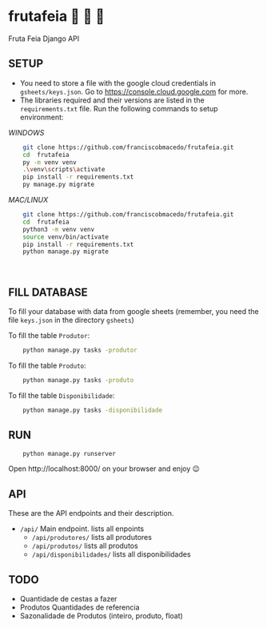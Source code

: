 # frutafeia :cherries: :tangerine: :watermelon:

Fruta Feia Django API

## SETUP
- You need to store a file with the google cloud credentials in `gsheets/keys.json`. Go to https://console.cloud.google.com for more.
- The libraries required and their versions are listed in the `requirements.txt` file.
  Run the following commands to setup environment:

_WINDOWS_

```bash
    git clone https://github.com/franciscobmacedo/frutafeia.git
    cd  frutafeia
    py -m venv venv
    .\venv\scripts\activate
    pip install -r requirements.txt
    py manage.py migrate
```

_MAC/LINUX_

```bash
    git clone https://github.com/franciscobmacedo/frutafeia.git
    cd  frutafeia
    python3 -m venv venv
    source venv/bin/activate
    pip install -r requirements.txt
    python manage.py migrate
```


<br />

## FILL DATABASE

To fill your database with data from google sheets (remember, you need the file `keys.json` in the directory `gsheets`)

To fill the table `Produtor`:
```bash
    python manage.py tasks -produtor
```

To fill the table `Produto`:
```bash
    python manage.py tasks -produto
```

To fill the table `Disponibilidade`:
```bash
    python manage.py tasks -disponibilidade
```

## RUN

```bash
    python manage.py runserver
```

Open http://localhost:8000/ on your browser and enjoy :wink:


## API

These are the API endpoints and their description.

- `/api/` Main endpoint. lists all enpoints
    - `/api/produtores/` lists all produtores
    - `/api/produtos/` lists all produtos
    - `/api/disponibilidades/` lists all disponibilidades


## TODO
- Quantidade de cestas a fazer
- Produtos Quantidades de referencia
- Sazonalidade de Produtos (inteiro, produto, float)



